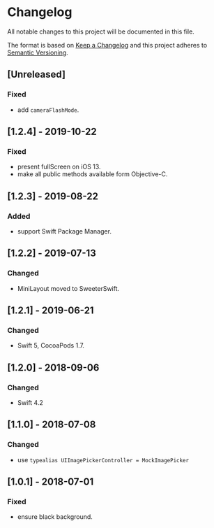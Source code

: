 # Changelog
All notable changes to this project will be documented in this file.

The format is based on [Keep a Changelog](http://keepachangelog.com/en/1.0.0/)
and this project adheres to [Semantic Versioning](http://semver.org/spec/v2.0.0.html).

## [Unreleased]

### Fixed
- add `cameraFlashMode`.

## [1.2.4] - 2019-10-22

### Fixed
- present fullScreen on iOS 13.
- make all public methods available form Objective-C.

## [1.2.3] - 2019-08-22

### Added
- support Swift Package Manager.

## [1.2.2] - 2019-07-13

### Changed
- MiniLayout moved to SweeterSwift.

## [1.2.1] - 2019-06-21

### Changed
- Swift 5, CocoaPods 1.7.

## [1.2.0] - 2018-09-06

### Changed
- Swift 4.2

## [1.1.0] - 2018-07-08

### Changed
- use `typealias UIImagePickerController = MockImagePicker`

## [1.0.1] - 2018-07-01

### Fixed
- ensure black background.
